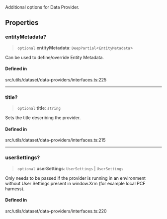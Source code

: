 Additional options for Data Provider.

## Properties

### entityMetadata?

> `optional` **entityMetadata**: `DeepPartial`\<`EntityMetadata`\>

Can be used to define/override Entity Metadata.

#### Defined in

src/utils/dataset/data-providers/interfaces.ts:225

***

### title?

> `optional` **title**: `string`

Sets the title describing the provider.

#### Defined in

src/utils/dataset/data-providers/interfaces.ts:215

***

### userSettings?

> `optional` **userSettings**: `UserSettings` \| `UserSettings`

Only needs to be passed if the provider is running in an environment without User Settings present in window.Xrm (for example local PCF harness).

#### Defined in

src/utils/dataset/data-providers/interfaces.ts:220
